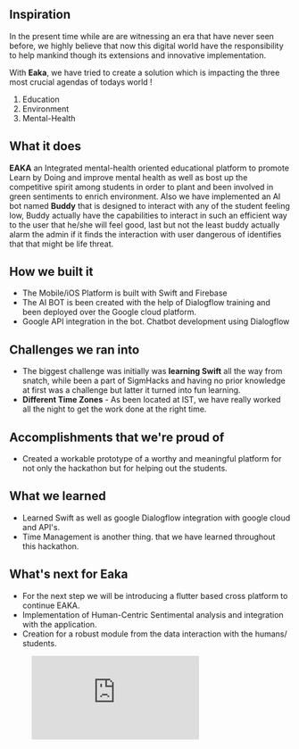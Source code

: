## Inspiration
In the present time while are are witnessing an era that have never seen before, we highly believe that now this digital world have the responsibility to help mankind though its extensions and innovative implementation.

With **Eaka**, we have tried to create a solution which is impacting the three most crucial agendas of todays world !
1. Education
2. Environment 
3. Mental-Health 

## What it does
**EAKA** an Integrated mental-health oriented educational platform to promote Learn by Doing and improve mental health as well as bost up the competitive spirit among students in order to plant and been involved in green sentiments to enrich environment. Also we have implemented an AI bot named **Buddy** that is designed to interact with any of the student feeling low, Buddy actually have the capabilities to interact in such an efficient way to the user that he/she will feel good, last but not the least buddy actually alarm the admin if it finds the interaction with user dangerous of identifies that that might be life threat.

## How we built it
*  The Mobile/iOS Platform is built with Swift and Firebase
* The AI BOT is been created with the help of Dialogflow training and been deployed over the Google cloud platform.
*  Google API integration in the bot.
Chatbot development using Dialogflow

## Challenges we ran into
- The biggest challenge was initially was **learning Swift** all the way from snatch, while been a part of SigmHacks and having no prior knowledge at first was a challenge but latter it turned into fun learning.
- **Different Time Zones** - As been located at IST, we have really worked all the night to get the work done at the right time.

## Accomplishments that we're proud of
- Created a workable prototype of a worthy and meaningful platform for not only the hackathon but for helping out the students.

## What we learned
*  Learned Swift as well as google Dialogflow integration with google cloud and API's.
*  Time Management is another thing. that we have learned throughout this hackathon.
## What's next for Eaka
*  For the next step we will be introducing a flutter based cross platform to continue EAKA.
*  Implementation of Human-Centric Sentimental analysis and integration with the application.
*  Creation for a robust module from the data interaction with the humans/ students.
<!-- blank line -->
<figure class="video_container">
  <iframe src="https://www.youtube.com/embed/zrNnMU41RG8" frameborder="0" allowfullscreen="true"> </iframe>
</figure>
<!-- blank line -->

